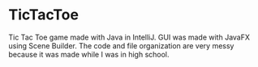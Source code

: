 # TicTacToe
Tic Tac Toe game made with Java in IntelliJ. GUI was made with JavaFX using Scene Builder. The code and file organization are very messy because it was made while I was in high school.

